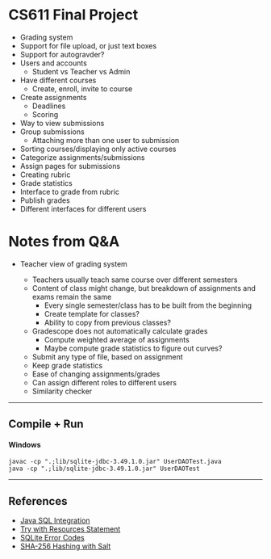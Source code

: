 # CS611 Final Project

- Grading system
- Support for file upload, or just text boxes
- Support for autogravder?
- Users and accounts
  - Student vs Teacher vs Admin
- Have different courses
  - Create, enroll, invite to course
- Create assignments
  - Deadlines
  - Scoring
- Way to view submissions
- Group submissions
  - Attaching more than one user to submission
- Sorting courses/displaying only active courses
- Categorize assignments/submissions
- Assign pages for submissions
- Creating rubric
- Grade statistics
- Interface to grade from rubric
- Publish grades
- Different interfaces for different users

# Notes from Q&A

- Teacher view of grading system

  - Teachers usually teach same course over different semesters
  - Content of class might change, but breakdown of assignments and exams remain the same
    - Every single semester/class has to be built from the beginning
    - Create template for classes?
    - Ability to copy from previous classes?
  - Gradescope does not automatically calculate grades
    - Compute weighted average of assignments
    - Maybe compute grade statistics to figure out curves?
  - Submit any type of file, based on assignment
  - Keep grade statistics
  - Ease of changing assignments/grades
  - Can assign different roles to different users
  - Similarity checker

---

## Compile + Run

#### Windows

```
javac -cp ".;lib/sqlite-jdbc-3.49.1.0.jar" UserDAOTest.java
java -cp ".;lib/sqlite-jdbc-3.49.1.0.jar" UserDAOTest
```

---

## References

- [Java SQL Integration](https://docs.oracle.com/javase/8/docs/api/java/sql/package-summary.html)
- [Try with Resources Statement](https://docs.oracle.com/javase/tutorial/essential/exceptions/tryResourceClose.html)
- [SQLite Error Codes](https://sqlite.org/rescode.html)
- [SHA-256 Hashing with Salt](https://www.baeldung.com/java-password-hashing)
